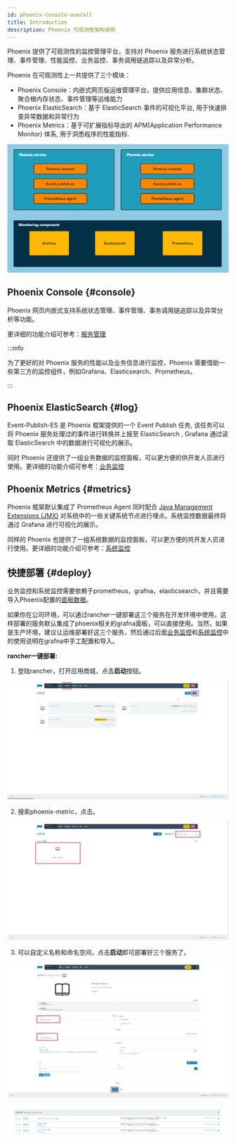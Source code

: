 ```yaml
---
id: phoenix-console-overall
title: Introduction
description: Phoenix 可观测性架构说明
---
```


Phoenix 提供了可观测性的监控管理平台，支持对 Phoenix 服务进行系统状态管理、事件管理、性能监控、业务监控、事务调用链追踪以及异常分析。

Phoenix 在可观测性上一共提供了三个模块：

- Phoenix Console：内嵌式网页版运维管理平台，提供应用信息、集群状态、聚合根内存状态、事件管理等运维能力
- Phoenix ElasticSearch：基于 ElasticSearch 事件的可视化平台, 用于快速排查异常数据和异常行为
- Phoenix Metrics：基于可扩展指标导出的 APM(Application Performance Monitor) 体系, 用于洞悉程序的性能指标.

![image](../assets/phoenix-console/overall/001.png)

## Phoenix Console \{#console\}

Phoenix 网页内嵌式支持系统状态管理、事件管理、事务调用链追踪以及异常分析等功能。

更详细的功能介绍可参考：[服务管理](/docs/phoenix-console/phoenix-console-service-management)

:::info

为了更好的对 Phoenix 服务的性能以及业务信息进行监控，Phoenix 需要借助一些第三方的监控组件，例如Grafana、Elasticsearch、Prometheus。

:::

## Phoenix ElasticSearch \{#log\}

Event-Publish-ES 是 Phoenix 框架提供的一个 Event Publish 任务, 该任务可以将 Phoenix 服务处理过的事件进行转换并上报至 ElasticSearch , Grafana 通过读取 ElasticSearch 中的数据进行可视化的展示。

同时 Phoenix 还提供了一组业务数据的监控面板，可以更方便的供开发人员进行使用。更详细的功能介绍可参考：[业务监控](/docs/phoenix-console/phoenix-console-business-monitor)

## Phoenix Metrics \{#metrics\}

Phoenix 框架默认集成了 Prometheus Agent 同时配合 [Java Management Extensions (JMX)](https://en.wikipedia.org/wiki/Java_Management_Extensions) 对系统中的一些关键系统节点进行埋点。系统监控数据最终将通过 Grafana 进行可视化的展示。

同样的 Phoenix 也提供了一组系统数据的监控面板，可以更方便的共开发人员进行使用。更详细的功能介绍可参考：[系统监控](/docs/phoenix-console/phoenix-console-system-monitor)

## 快捷部署 \{#deploy\}

业务监控和系统监控需要依赖于prometheus，grafna，elasticsearch，并且需要导入Phoenix配置的[面板数据](../assets/file/phoenix-admin/system-monitor-model.md)。

如果你在公司环境，可以通过rancher一键部署这三个服务在开发环境中使用，这样部署的服务默认集成了phoenix相关的grafna面板，可以直接使用。当然，如果是生产环境，建议让运维部署好这三个服务，然后通过后面[业务监控](/docs/phoenix-console/phoenix-console-business-monitor)和[系统监控](/docs/phoenix-console/phoenix-console-system-monitor)中的使用说明在grafna中手工配置和导入。

**rancher一键部署:**

1. 登陆rancher，打开应用商城，点击**启动**按钮。

![](../assets/phoenix-console/overall/002.png)

2. 搜索phoenix-metric，点击。

![](../assets/phoenix-console/overall/003.png)

3. 可以自定义名称和命名空间，点击**启动**即可部署好三个服务了。

![](../assets/phoenix-console/overall/004.png)

![](../assets/phoenix-console/overall/005.png)


